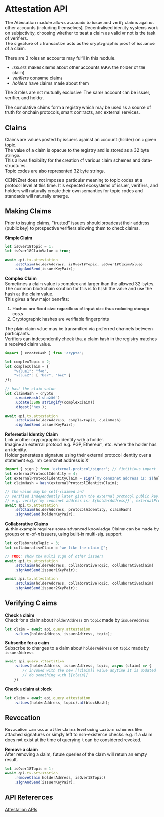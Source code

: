# Attestation API

The Attestation module allows accounts to issue and verify claims against other accounts (including themselves).
Decentralised identity systems work on subjectivity, choosing whether to treat a claim as valid or not is the task of verifiers.  
The signature of a transaction acts as the cryptographic proof of issuance of a claim.

There are 3 roles an accounts may fulfil in this module.
- *issuers* makes claims about other accounts (AKA the holder of the claim)
- *verifiers* consume claims
- *holders* have claims made about them

The 3 roles are not mutually exclusive. The same account can be issuer, verifier, and holder.

The cumulative claims form a registry which may be used as a source of truth for onchain protocols, smart contracts, and external services.  

## Claims
Claims are values posted by issuers against an account (holder) on a given topic.  
The value of a claim is opaque to the registry and is stored as a 32 byte strings.  
This allows flexibility for the creation of various claim schemes and data-structures.  
Topic codes are also represented 32 byte strings.   

CENNZnet does not impose a particular meaning to topic codes at a protocol level at this time.
It is expected ecosystems of issuer, verifiers, and holders will naturally create their own semantics for topic codes and standards will naturally emerge.  

## Making Claims
Prior to issuing claims, "trusted" issuers should broadcast their address (public key)
to prospective verifiers allowing them to check claims.  

**Simple Claim**  
```js
let isOver18Topic = 1;
let isOver18ClaimValue = true;

await api.tx.attestation
    .setClaim(holderAddress, isOver18Topic, isOver18ClaimValue)
    .signAndSend(issuerKeyPair);
```

**Complex Claim**  
Sometimes a claim value is complex and larger than the allowed 32-bytes.  
The common blockchain solution for this is to hash the value and use the hash as the claim value.  
This gives a few major benefits:
1) Hashes are fixed size regardless of input size thus reducing storage costs
2) Cryptographic hashes are verifiable fingerprints

The plain claim value may be transmitted via preferred channels between participants.  
Verifiers can independently check that a claim hash in the registry matches a received claim value.  
```js
import { createHash } from 'crypto';

let complexTopic = 2;
let complexClaim = {
    "value1": "foo",
    "value2": [ "bar", "baz" ]
});

// hash the claim value
let claimHash = crypto
    .createHash('sha256')
    .update(JSON.stringify(complexClaim))
    .digest('hex');

await api.tx.attestation
    .setClaim(holderAddress, complexTopic, claimHash)
    .signAndSend(issuerKeyPair);
```

**Referential Identity Claim**  
Link another cryptographic identity with a holder.  
Imagine an external protocol e.g. PGP, Ethereum, etc. where the holder has an identity.  
Holder generates a signature using their external protocol identity over a statement e.g. 'my cennznet address is X'

```js
import { sign } from 'external-protocol/signer'; // fictitious import
let externalProtocolIdentity = 4;
let externalProtocolIdentityClaim = sign(`my cennznet address is: ${holderAddress}`, externalProtocolKeyPair);
let claimHash = hash(externalProtocolIdentityClaim);

// the value may be self-claimed and
// verified independently later given the external protocol public key.
// e.g. verify(`my cennznet address is: ${holderAddress}}`, externalProtocolPublicKey);
await api.tx.attestation
    .setClaim(holderAddress, protocolAIdentity, claimHash)
    .signAndSend(holderKeyPair);
```

**Collaborative Claims**  
⚠️ this example requires some advanced knowledge
Claims can be made by groups or _m_-of-_n_ issuers, using built-in multi-sig. support
```js
let collaborateTopic = 3;
let collaborativeClaim = "we like the claim 💎";

// TODO: show the multi sign of other issuers
await api.tx.attestation
    .setClaim(holderAddress, collaborativeTopic, collaborativeClaim)
    .signAndSend(issuer1KeyPair);

await api.tx.attestation
    .setClaim(holderAddress, collaborativeTopic, collaborativeClaim)
    .signAndSend(issuer2KeyPair);
```

## Verifying Claims

**Check a claim**  
Check for a claim about `holderAddress` on `topic` made by `issuerAddress`
```js
let claim = await api.query.attestation
    .values(holderAddress, issuerAddress, topic);
```

**Subscribe for a claim**  
Subscribe to changes to a claim about `holderAddress` on `topic` made by `issuerAddress`
```js
await api.query.attestation
    .values(holderAddress, issuerAddress, topic, async (claim) => {
        // invoked with the new [[claim]] value anytime it is updated
        // do something with [[claim]]
    })
```

**Check a claim at block**  
```js
let claim = await api.query.attestation
    .values(holderAddress, topic).at(blockHash);
```

## Revocation
Revocation can occur at the claims level using custom schemes like attached signatures or simply left to non-existence checks.
e.g. if a claim does not exist at the time of querying it can be considered revoked.

**Remove a claim**  
After removing a claim, future queries of the claim will return an empty result.
```js
let isOver18Topic = 1;
await api.tx.attestation
    .removeClaim(holderAddress, isOver18Topic)
    .signAndSend(issuerKeyPair);
```


## API References
[Attestation APIs](https://raw.githubusercontent.com/cennznet/api.js/master/docs/cennznet/attestation.md ':include :type=tsdoc')